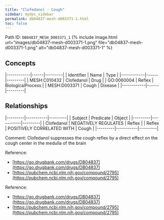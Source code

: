 ```yaml
---
title: "Clofedanol - Cough"
sidebar: mydoc_sidebar
permalink: db04837-mesh-d003371-1.html
toc: false 
---
```



Path ID: `DB04837_MESH_D003371_1`
{% include image.html url="images/db04837-mesh-d003371-1.png" file="db04837-mesh-d003371-1.png" alt="db04837-mesh-d003371-1" %}

## Concepts

|------------|------|---------|
| Identifier | Name | Type    |
|------------|------|---------|
| MESH:C010432 | Clofedanol | Drug |
| GO:0060004 | Reflex | BiologicalProcess |
| MESH:D003371 | Cough | Disease |
|------------|------|---------|

## Relationships

|---------|-----------|---------|
| Subject | Predicate | Object  |
|---------|-----------|---------|
| Clofedanol | NEGATIVELY REGULATES | Reflex |
| Reflex | POSITIVELY CORRELATED WITH | Cough |
|---------|-----------|---------|

Comment: Clofedanol suppresses the cough reflex by a direct effect on the cough center in the medulla of the brain

Reference: 
  - [https://go.drugbank.com/drugs/DB04837](https://go.drugbank.com/drugs/DB04837)
  - [https://pubchem.ncbi.nlm.nih.gov/compound/2795](https://pubchem.ncbi.nlm.nih.gov/compound/2795)

Reference: 
  - [https://go.drugbank.com/drugs/DB04837](https://go.drugbank.com/drugs/DB04837)
  - [https://pubchem.ncbi.nlm.nih.gov/compound/2795](https://pubchem.ncbi.nlm.nih.gov/compound/2795)

